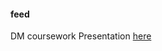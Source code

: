 #### feed

DM coursework
Presentation [here](https://docs.google.com/presentation/d/11Fznt2T2pmWu_G5VERUt2WXIzrtB5UH3AfhH8bBVtRg/edit#slide=id.g271fb5103e_0_152)
